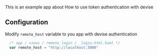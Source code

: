 This is an example app about How to use token authentication with devise

## Configuration

Modify `remote_host` variable to you app with devise authentication

```js
  /* app / views / remote_login / _login.html.haml */
  var remote_host = "http://localhost:3000"
```

